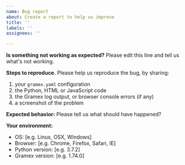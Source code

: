 ```yaml
---
name: Bug report
about: Create a report to help us improve
title: ''
labels: ''
assignees: ''

---
```


**Is something not working as expected?**
Please edit this line and tell us what's not working.

**Steps to reproduce.**
Please help us reproduce the bug, by sharing:

1. your `gramex.yaml` configuration
2. the Python, HTML or JavaScript code
3. the Gramex log output, or browser console errors (if any)
4. a screenshot of the problem

**Expected behavior:**
Please tell us what should have happened?

**Your environment:**
 - OS: [e.g. Linux, OSX, Windows]
 - Browser: [e.g. Chrome, Firefox, Safari, IE]
 - Python version: [e.g. 3.7.2]
 - Gramex version: [e.g. 1.74.0]
